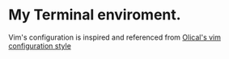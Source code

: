 # My Terminal enviroment.

Vim's configuration is inspired and referenced from [Olical's vim configuration style](https://github.com/Olical)
